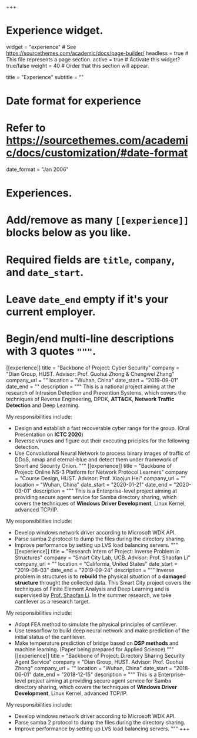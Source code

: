 +++
# Experience widget.
widget = "experience"  # See https://sourcethemes.com/academic/docs/page-builder/
headless = true  # This file represents a page section.
active = true  # Activate this widget? true/false
weight = 40  # Order that this section will appear.

title = "Experience"
subtitle = ""

# Date format for experience
#   Refer to https://sourcethemes.com/academic/docs/customization/#date-format
date_format = "Jan 2006"

# Experiences.
#   Add/remove as many `[[experience]]` blocks below as you like.
#   Required fields are `title`, `company`, and `date_start`.
#   Leave `date_end` empty if it's your current employer.
#   Begin/end multi-line descriptions with 3 quotes `"""`.
[[experience]]
  title = "Backbone of Project: Cyber Security"
  company = "Dian Group, HUST. Advisor: Prof. Guohui Zhong & Chengwei Zhang"
  company_url = ""
  location = "Wuhan, China"
  date_start = "2019-09-01"
  date_end = ""
  description = """
  This is a national project aiming at the research of Intrusion Detection and Prevention Systems, which covers the techniques of Reverse Engineering, DPDK, **ATT&CK**, **Network Traffic Detection** and Deep Learning.

  My responsibilities include:
  
  * Design and establish a fast recoverable cyber range for the group. (Oral Presentation on **ICTC 2020**)
  * Reverse viruses and figure out their executing priciples for the following detection.
  * Use Convolutional Neural Network to process binary images of traffic of DDoS, nmap and eternal-blue and detect them under framework of Snort and Security Onion.
  """
  [[experience]]
  title = "Backbone of Project: Online NS-3 Platform for Network Protocol Learners"
  company = "Course Design, HUST. Advisor: Prof. Xiaojun Hei"
  company_url = ""
  location = "Wuhan, China"
  date_start = "2020-01-21"
  date_end = "2020-03-01"
  description = """
  This is a Enterprise-level project aiming at providing secure agent service for Samba directory sharing, which covers the techniques of **Windows Driver Development**, Linux Kernel, advanced TCP/IP.

  My responsibilities include:

  * Develop windows network driver according to Microsoft WDK API.
  * Parse samba 2 protocol to dump the files during the directory sharing.
  * Improve performance by setting up LVS load balancing servers.
  """
[[experience]]
  title = "Research Intern of Project: Inverse Problem in Structures"
  company = "Smart City Lab, UCB. Advisor: Prof. Shaofan Li"
  company_url = ""
  location = "California, United States"
  date_start = "2019-08-03"
  date_end = "2019-09-24"
  description = """
  Inverse problem in structures is to **rebuild** the physical situation of a **damaged structure** throught the collected data. This Smart City project covers the techniques of Finite Element Analysis and Deep Learning and is supervised by [Prof. Shaofan Li](https://ce.berkeley.edu/people/faculty/li). In the summer research, we take cantilever as a research target.

  My responsibilities include:
  
  * Adopt FEA method to simulate the physical principles of cantilever.
  * Use tensorflow to build deep neural network and make prediction of the initial status of the cantilever.
  * Make temperature prediction of bridge based on **DSP methods** and machine learning. (Paper being prepared for Applied Science)
  """
[[experience]]
  title = "Backbone of Project: Directory Sharing Security Agent Service"
  company = "Dian Group, HUST. Advisor: Prof. Guohui Zhong"
  company_url = ""
  location = "Wuhan, China"
  date_start = "2018-06-01"
  date_end = "2018-12-15"
  description = """
  This is a Enterprise-level project aiming at providing secure agent service for Samba directory sharing, which covers the techniques of **Windows Driver Development**, Linux Kernel, advanced TCP/IP.

  My responsibilities include:

  * Develop windows network driver according to Microsoft WDK API.
  * Parse samba 2 protocol to dump the files during the directory sharing.
  * Improve performance by setting up LVS load balancing servers.
  """
+++
